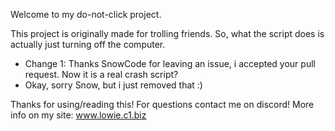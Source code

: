 Welcome to my do-not-click project.

This project is originally made for trolling friends.
So, what the script does is actually just turning off the computer.

* Change 1: Thanks SnowCode for leaving an issue, i accepted your pull request. Now it is a real crash script?
* Okay, sorry Snow, but i just removed that :)

Thanks for using/reading this! For questions contact me on discord! More info on my site: www.lowie.c1.biz